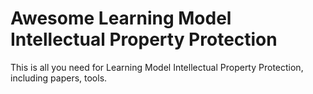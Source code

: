 # Awesome Learning Model Intellectual Property Protection
This is all you need for Learning Model Intellectual Property Protection, including papers, tools.
